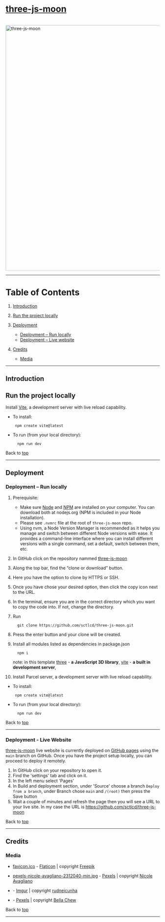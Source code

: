 # [three-js-moon]()

<br />
<img src="" alt="three-js-moon" width="800">
<br />

---

# Table of Contents <a name="tableOfContents"></a>

1. [Introduction](#introduction)

2. [Run the project locally](#runLocally)

3. [Deployment](#deployment)
	- [Deployment – Run locally](#deploymentRunLocallydeploymentRunLocally)
	- [Deployment – Live website](#deploymentLiveWebsite)

4. [Credits](#credits)
	- [Media](#media)
---

## Introduction <a name="introduction"></a>


## Run the project locally <a name="#runLocally"></a>

Install [Vite](https://vitejs.dev/), a development server with live reload capability.

  - To install:
    
    ```
     npm create vite@latest
    ```

  - To run (from your local directory):
        
    ```
      npm run dev
    ```

Back to [top](#tableOfContents)

---

## Deployment <a name="#deployment"></a>
### Deployment – Run locally <a name="#deploymentRunLocally"></a>

1. Prerequisite:  
    - Make sure [Node](https://nodejs.org/en/) and [NPM](https://www.npmjs.com/) are installed on your computer. You can download both at nodejs.org (NPM is included in your Node installation).
    - Please see `.nvmrc` file at the root of `three-js-moon` repo.
    - Using nvm, a Node Version Manager is recommended as it helps you manage and switch between different Node versions with ease. It provides a command-line interface where you can install different versions with a single command, set a default, switch between them, etc.
2. In GitHub click on the repository nammed [three-js-moon](https://github.com/sctlcd/three-js-moon)
3. Along the top bar, find the “clone or download” button.
4. Here you have the option to clone by HTTPS or SSH.
5. Once you have chose your desired option, then click the copy icon next to the URL.
6. In the terminal, ensure you are in the correct directory which you want to copy the code into. If not, change the directory.
7. Run 

    ````
      git clone https://github.com/sctlcd/three-js-moon.git
    ````

8. Press the enter button and your clone will be created.
9. Install all modules listed as dependencies in package.json
    
    ```
      npm i 
    ```

    note: in this template [three](https://www.npmjs.com/package/three) - **a JavaScript 3D library**, [vite](https://vitejs.dev/) - **a built in development server**,

10. Install Parcel server, a development server with live reload capability.

  - To install:
    
    ```
     npm create vite@latest
    ```

  - To run (from your local directory):
        
    ```
      npm run dev
    ```

Back to [top](#tableOfContents)

---

### Deployment - Live Website <a name="#deploymentLiveWebsite"></a>

[three-js-moon](https://github.com/sctlcd/three-js-moon) live website is currently deployed on [GitHub pages](https://pages.github.com/) using the `main` branch on GitHub. Once you have the project setup locally, you can proceed to deploy it remotely.

1.	In GitHub click on your repository to open it.
2.	Find the 'settings' tab and click on it.
3.	In the left menu select 'Pages'
4.	In Build and deployment section, under 'Source' choose a branch `Deploy from a branch`, under Branch chose `main` and `/(root)` then press the Save button
5.	Wait a couple of minutes and refresh the page then you will see a URL to your live site. In my case the URL is https://github.com/sctlcd/three-js-moon

Back to [top](#tableOfContents)

---

## Credits <a name="credits"></a>

### Media <a name="media"></a>

- [favicon.ico](https://www.flaticon.com/free-icon/planet_3336074?term=planet&related_id=3336074) - [Flaticon](https://www.flaticon.com/) | copyright [Freepik](https://www.freepik.com)

- [pexels-nicole-avagliano-2312040-min.jpg](https://www.pexels.com/photo/milky-way-photography-2312040/) - [Pexels](https://www.pexels.com) | copyright [Nicole Avagliano](https://www.pexels.com/@nicole-avagliano-1132392/)

- [](https://imgur.com/gallery/7XyId7s) - [Imgur](https://i.imgur.com/7XyId7s.jpeg) | copyright [rudneicunha](https://imgur.com/user/rudneicunha)

- [](https://www.pexels.com/photo/rock-formation-1368317/) - [Pexels](https://www.pexels.com) | copyright [Bella Chew](https://www.pexels.com/@bella-chew-590708/)

Back to [top](#tableOfContents)

---